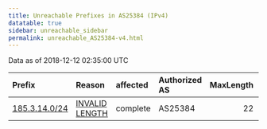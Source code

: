 ```yaml
---
title: Unreachable Prefixes in AS25384 (IPv4)
datatable: true
sidebar: unreachable_sidebar
permalink: unreachable_AS25384-v4.html
---
```


Data as of 2018-12-12 02:35:00 UTC


<div class="datatable-begin"></div>

| Prefix                                               | Reason                                                                                                  | affected   | Authorized AS   |   MaxLength | Anchor                                         |   unreachable /24s |
|:-----------------------------------------------------|:--------------------------------------------------------------------------------------------------------|:-----------|:----------------|------------:|:-----------------------------------------------|-------------------:|
| [185.3.14.0/24](https://stat.ripe.net/185.3.14.0/24) | [INVALID LENGTH](https://rpki-validator.ripe.net/announcement-preview?asn=AS25384&prefix=185.3.14.0/24) | complete   | AS25384         |          22 | [RIPE](unreachable_RIPE_NCC_RPKI_Root-v4.html) |                  1 |

<div class="datatable-end"></div>